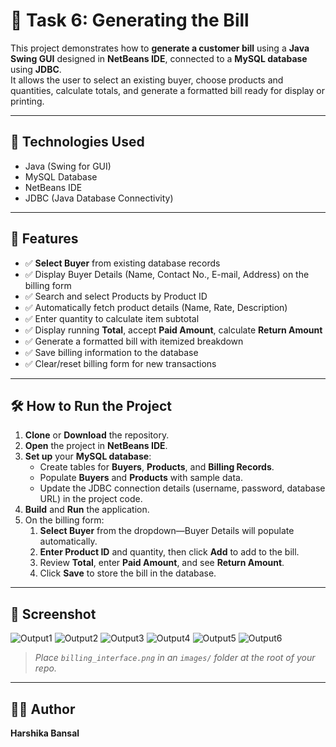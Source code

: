# 🧾 Task 6: Generating the Bill

This project demonstrates how to **generate a customer bill** using a **Java Swing GUI** designed in **NetBeans IDE**, connected to a **MySQL database** using **JDBC**.  
It allows the user to select an existing buyer, choose products and quantities, calculate totals, and generate a formatted bill ready for display or printing.

---

## 🔧 Technologies Used
- Java (Swing for GUI)
- MySQL Database
- NetBeans IDE
- JDBC (Java Database Connectivity)

---

## 📌 Features
- ✅ **Select Buyer** from existing database records  
- ✅ Display Buyer Details (Name, Contact No., E-mail, Address) on the billing form  
- ✅ Search and select Products by Product ID  
- ✅ Automatically fetch product details (Name, Rate, Description)  
- ✅ Enter quantity to calculate item subtotal  
- ✅ Display running **Total**, accept **Paid Amount**, calculate **Return Amount**  
- ✅ Generate a formatted bill with itemized breakdown  
- ✅ Save billing information to the database  
- ✅ Clear/reset billing form for new transactions  

---

## 🛠️ How to Run the Project
1. **Clone** or **Download** the repository.  
2. **Open** the project in **NetBeans IDE**.  
3. **Set up** your **MySQL database**:  
   - Create tables for **Buyers**, **Products**, and **Billing Records**.  
   - Populate **Buyers** and **Products** with sample data.  
   - Update the JDBC connection details (username, password, database URL) in the project code.  
4. **Build** and **Run** the application.  
5. On the billing form:  
   1. **Select Buyer** from the dropdown—Buyer Details will populate automatically.  
   2. **Enter Product ID** and quantity, then click **Add** to add to the bill.  
   3. Review **Total**, enter **Paid Amount**, and see **Return Amount**.  
   4. Click **Save** to store the bill in the database.  

---

## 📸 Screenshot

![Output1](Screenshots/output1)
![Output2](Screenshots/output2)
![Output3](Screenshots/output3)
![Output4](Screenshots/output4)
![Output5](Screenshots/output5)
![Output6](Screenshots/output6)

> *Place `billing_interface.png` in an `images/` folder at the root of your repo.*  

---

## 🙋‍♀️ Author
**Harshika Bansal**

